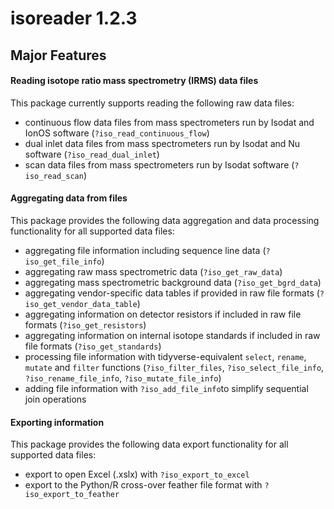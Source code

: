 # isoreader 1.2.3

## Major Features

#### Reading isotope ratio mass spectrometry (IRMS) data files

This package currently supports reading the following raw data files:

 - continuous flow data files from mass spectrometers run by Isodat and IonOS software (`?iso_read_continuous_flow`)
 - dual inlet data files from mass spectrometers run by Isodat and Nu software (`?iso_read_dual_inlet`)
 - scan data files from mass spectrometers run by Isodat software (`?iso_read_scan`)

#### Aggregating data from files

This package provides the following data aggregation and data processing functionality for all supported data files:

 - aggregating file information including sequence line data (`?iso_get_file_info`)
 - aggregating raw mass spectrometric data (`?iso_get_raw_data`)
 - aggregating mass spectrometric background data (`?iso_get_bgrd_data`)
 - aggregating vendor-specific data tables if provided in raw file formats (`?iso_get_vendor_data_table`)
 - aggregating information on detector resistors if included in raw file formats (`?iso_get_resistors`)
 - aggregating information on internal isotope standards if included in raw file formats (`?iso_get_standards`)
 - processing file information with tidyverse-equivalent `select`, `rename`, `mutate` and `filter` functions (`?iso_filter_files`, `?iso_select_file_info`, `?iso_rename_file_info`, `?iso_mutate_file_info`)
 - adding file information with `?iso_add_file_info`to simplify sequential join operations


#### Exporting information

This package provides the following data export functionality for all supported data files:

 - export to open Excel (.xslx) with `?iso_export_to_excel`
 - export to the Python/R cross-over feather file format with `?iso_export_to_feather`
 